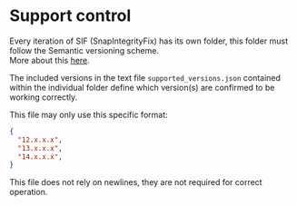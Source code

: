# Support control
Every iteration of SIF (SnapIntegrityFix) has its own folder, this folder must follow the Semantic versioning scheme.<br>
More about this [here](https://semver.org/).

The included versions in the text file `supported_versions.json` contained within the individual folder define which version(s) are confirmed to be working correctly.

This file may only use this specific format:
```json
{
  "12.x.x.x",
  "13.x.x.x",
  "14.x.x.x",
}
```
This file does not rely on newlines, they are not required for correct operation.
